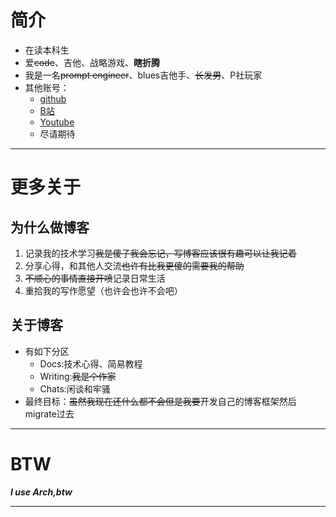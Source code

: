 # 简介

- 在读本科生
- 爱~~code~~、吉他、战略游戏、**瞎折腾**
- 我是一名~~prompt engineer~~、blues吉他手、~~长发男~~、P社玩家
- 其他账号：
    - [github](https://github.com/SydX-pages/SydX-pages)
    - [B站](https://space.bilibili.com/478112523?spm_id_from=333.1007.0.0)
    - [Youtube](https://www.youtube.com/@sydxu2750)
    - 尽请期待

---

# 更多关于

## 为什么做博客

1. 记录我的技术学习~~我是傻子我会忘记，写博客应该很有趣可以让我记着~~
2. 分享心得，和其他人交流~~也许有比我更傻的需要我的帮助~~
3. ~~不顺心的事情直接开喷~~记录日常生活
4. 重拾我的写作愿望（也许会也许不会吧）

## 关于博客

- 有如下分区
    <!--25.09.26-->
    - Docs:技术心得、简易教程
    - Writing:~~我是个作家~~
    - Chats:闲谈和牢骚
- 最终目标：~~虽然我现在还什么都不会但是我要~~开发自己的博客框架然后migrate过去

---

# BTW

***I use Arch,btw***

---


<!---
- 👋 Hi, I’m @SydX-pages
- 👀 I'm a beginner in computer science.
- 🌱 I’m currently learning C/C++,python,and html
- Prompt Engineer(?)
--- 📫 How to reach me ...
- 😄 Pronouns: 
- ⚡ Fun fact: ...>
--->
<!---
SydX-pages/SydX-pages is a ✨ special ✨ repository because its `README.md` (this file) appears on your GitHub profile.
You can click the Preview link to take a look at your changes.
--->
